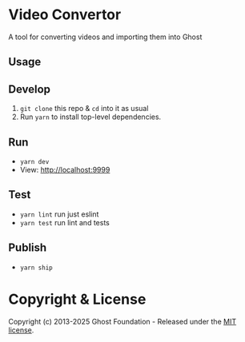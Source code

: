 # Video Convertor

A tool for converting videos and importing them into Ghost


## Usage


## Develop

1. `git clone` this repo & `cd` into it as usual
2. Run `yarn` to install top-level dependencies.


## Run

- `yarn dev`
- View: [http://localhost:9999](http://localhost:9999)

## Test

- `yarn lint` run just eslint
- `yarn test` run lint and tests

## Publish

- `yarn ship`


# Copyright & License 

Copyright (c) 2013-2025 Ghost Foundation - Released under the [MIT license](LICENSE).